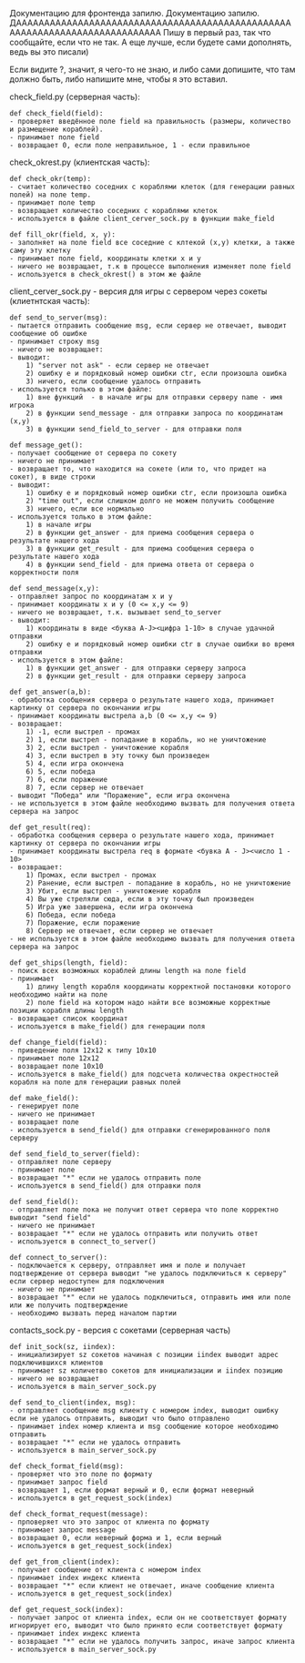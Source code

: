 Документацию для фронтенда запилю.
Документацию запилю. ДАААААААААААААААААААААААААААААААААААААААААААААААААААААААААААААААААААААААААААА
Пишу в первый раз, так что сообщайте, если что не так. А еще лучше, если будете сами дополнять, ведь вы это писали)

Если видите ?, значит, я чего-то не знаю, и либо сами допишите, что там должно быть, либо напишите мне, чтобы я это вставил.



check_field.py (серверная часть):

	def check_field(field):
	- проверяет введённое поле field на правильность (размеры, количество и размещение кораблей).
	- принимает поле field
	- возвращает 0, если поле неправильное, 1 - если правильное
    
check_okrest.py (клиентская часть):

	def check_okr(temp):
	- считает количество соседних с кораблями клеток (для генерации равных полей) на поле temp.
	- принимает поле temp
	- возвращает количество соседних с кораблями клеток
	- используется в файле client_cerver_sock.py в функции make_field

	def fill_okr(field, x, y):
	- заполняет на поле field все соседние с клтекой (х,у) клетки, а также саму эту клетку
	- принимает поле field, координаты клетки x и y
	- ничего не возвращает, т.к в процессе выполнения изменяет поле field
	- используется в check_okrest() в этом же файле
  
client_cerver_sock.py - версия для игры с сервером через сокеты (клиетнтская часть):

	def send_to_server(msg):
	- пытается отправить сообщение msg, если сервер не отвечает, выводит сообщение об ошибке
	- принимает строку msg
	- ничего не возвращает:
	- выводит:
		1) "server not ask" - если сервер не отвечает
		2) ошибку е и порядковый номер ошибки ctr, если произошла ошибка
		3) ничего, если сообщение удалось отправить
	- используется только в этом файле:
		1) вне функций  - в начале игры для отправки серверу name - имя игрока
		2) в функции send_message - для отправки запроса по координатам (х,у)
		3) в функции send_field_to_server - для отправки поля

	def message_get():
	- получает сообщение от сервера по сокету
	- ничего не принимает
	- возвращает то, что находится на сокете (или то, что придет на сокет), в виде строки
	- выводит:
		1) ошибку е и порядковый номер ошибки ctr, если произошла ошибка
		2) "time out", если слишком долго не можем получить сообщение
		3) ничего, если все нормально
	- используется только в этом файле:
		1) в начале игры
		2) в функции get_answer - для приема сообщения сервера о результате нашего хода
		3) в функции get_result - для приема сообщения сервера о результате нашего хода
		4) в функции send_field - для приема ответа от сервера о корректности поля
	
	def send_message(x,y):
	- отправляет запрос по координатам х и у
	- принимает координаты x и y (0 <= x,y <= 9)
	- ничего не возвращает, т.к. вызывает send_to_server
	- выводит:
		1) координаты в виде <буква A-J><цифра 1-10> в случае удачной отправки
		2) ошибку е и порядковый номер ошибки ctr в случае ошибки во время отправки
	- используется в этом файле:
		1) в функции get_answer - для отправки серверу запроса
		2) в функции get_result - для отправки серверу запроса

	def get_answer(a,b):
	- обработка сообщения сервера о результате нашего хода, принимает картинку от сервера по окончании игры
	- принимает координаты выстрела a,b (0 <= x,y <= 9)
	- возвращает:
		1) -1, если выстрел - промах
		2) 1, если выстрел - попадание в корабль, но не уничтожение
		3) 2, если выстрел - уничтожение корабля
		4) 3, если выстрел в эту точку был произведен
		5) 4, если игра окончена
		6) 5, если победа
		7) 6, если поражение
		8) 7, если сервер не отвечает
	- выводит "Победа" или "Поражение", если игра окончена
	- не используется в этом файле необходимо вызвать для получения ответа сервера на запрос
	
	def get_result(req):
	- обработка сообщения сервера о результате нашего хода, принимает картинку от сервера по окончании игры
	- принимает координаты выстрела req в формате <бувка A - J><число 1 - 10> 
	- возвращает:
		1) Промах, если выстрел - промах
		2) Ранение, если выстрел - попадание в корабль, но не уничтожение
		3) Убит, если выстрел - уничтожение корабля
		4) Вы уже стреляли сюда, если в эту точку был произведен
		5) Игра уже завершена, если игра окончена
		6) Победа, если победа
		7) Поражение, если поражение
		8) Сервер не отвечает, если сервер не отвечает
	- не используется в этом файле необходимо вызвать для получения ответа сервера на запрос
	
	def get_ships(length, field):
	- поиск всех возможных кораблей длины length на поле field
	- принимает 
		1) длину length корабля координаты корректной постановки которого необходимо найти на поле
		2) поле field на котором надо найти все возможные корректные позиции корабля длины length
	- возвращает список координат
	- используется в make_field() для генерации поля
	
	def change_field(field):
	- приведение поля 12х12 к типу 10х10
	- принимает поле 12х12
	- возвращает поле 10х10
	- используется в make_field() для подсчета количества окрестностей корабля на поле для генерации равных полей
	
	def make_field():
	- генерирует поле
	- ничего не принимает 
	- возвращает поле
	- используется в send_field() для отправки сгенерированного поля серверу
	
	def send_field_to_server(field):
	- отправляет поле серверу
	- принимает поле
	- возвращает "*" если не удалось отправить поле
	- используется в send_field() для отправки поля
	
	def send_field():
	- отправляет поле пока не получит ответ сервера что поле корректно выводит "send field"
	- ничего не принимает
	- возвращает "*" если не удалось отправить или получить ответ
	- используется в connect_to_server()
	
	def connect_to_server():
	- подключается к серверу, отправляет имя и поле и получает подтверждение от сервера выводит "не удалось подключиться к серверу" если сервер недоступен для подключения
	- ничего не принимает
	- возвращает "*" если не удалось подключиться, отправить имя или поле или же получить подтверждение
	- необходимо вызвать перед началом партии


contacts_sock.py - версия с сокетами (серверная часть)
	
	def init_sock(sz, iindex):
	- инициализирует sz сокетов начиная с позиции iindex выводит адрес подключившихся клиентов
	- принимает sz количетво сокетов для инициализации и iindex позицию 
	- ничего не возвращает
	- используется в main_server_sock.py 
	
	def send_to_client(index, msg):
	- отправляет сообщение msg клиенту с номером index, выводит ошибку если не удалось отправить, выводит что было отправлено
	- принимает index номер клиента и msg сообщение которое необходимо отправить
	- возвращает "*" если не удалось отправить
	- используется в main_server_sock.py 
	
	def check_format_field(msg): 
	- проверяет что это поле по формату
	- принимает запрос field
	- возвращает 1, если формат верный и 0, если формат неверный
	- используется в get_request_sock(index)
	
	def check_format_request(message):
	- прповеряет что это запрос от клиента по формату
	- принимает запрос message
	- возвращает 0, если неверный форма и 1, если верный
	- используется в get_request_sock(index)
	
	def get_from_client(index):
	- получает сообщение от клиента с номером index
	- принимает index индекс клиента
	- возвращает "*" если клиент не отвечает, иначе сообщение клиента
	- используется в get_request_sock(index)
	
	def get_request_sock(index):
	- получает запрос от клиента index, если он не соответствует формату игнорирует его, выводит что было принято если соответствует формату
	- принимает index индекс клиента
	- возвращает "*" если не удалось получить запрос, иначе запрос клиента 
	- используется в main_server_sock.py 
